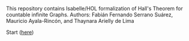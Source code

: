 This repository contains Isabelle/HOL formalization of Hall's Theorem for countable infinite Graphs.
Authors: Fabián Fernando Serrano Suárez, Mauricio Ayala-Rincón, and Thaynara Arielly de Lima

Start ([here](index.html)) 
